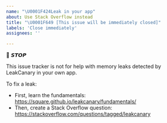 ```yaml
---
name: "\U0001F424Leak in your app"
about: Use Stack Overflow instead
title: "\U0001F649 [This issue will be immediately closed]"
labels: 'Close immediately'
assignees: ''

---
```


🛑 𝙎𝙏𝙊𝙋

This issue tracker is not for help with memory leaks detected by LeakCanary in your own app.

To fix a leak: 

* First, learn the fundamentals: https://square.github.io/leakcanary/fundamentals/
* Then, create a Stack Overflow question: https://stackoverflow.com/questions/tagged/leakcanary
